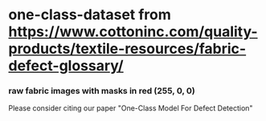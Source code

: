 # one-class-dataset from https://www.cottoninc.com/quality-products/textile-resources/fabric-defect-glossary/

### raw fabric images with masks in red (255, 0, 0) 

Please consider citing our paper "One-Class Model For Defect Detection"
